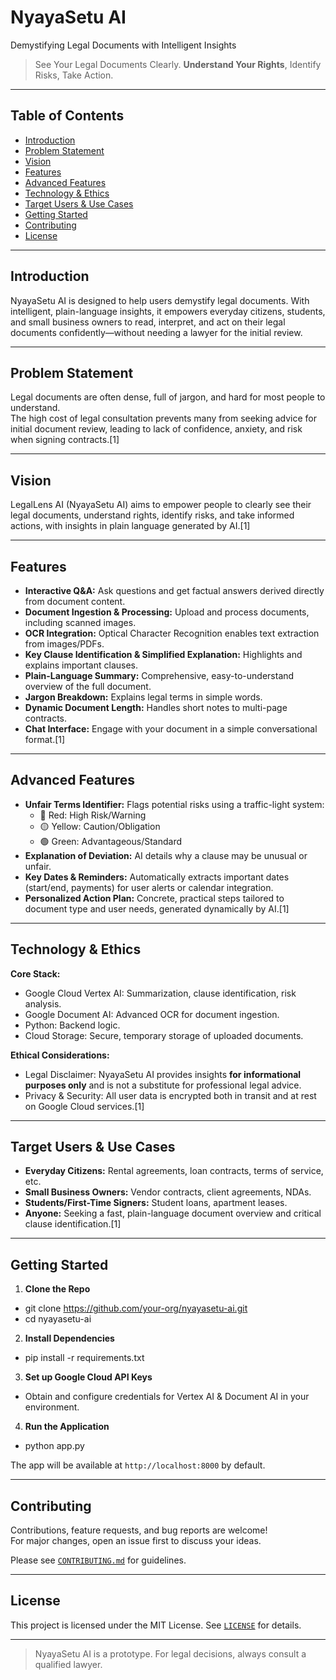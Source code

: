 # NyayaSetu AI

Demystifying Legal Documents with Intelligent Insights

> See Your Legal Documents Clearly. **Understand Your Rights**, Identify Risks, Take Action.

---

## Table of Contents

- [Introduction](#introduction)
- [Problem Statement](#problem-statement)
- [Vision](#vision)
- [Features](#features)
- [Advanced Features](#advanced-features)
- [Technology & Ethics](#technology--ethics)
- [Target Users & Use Cases](#target-users--use-cases)
- [Getting Started](#getting-started)
- [Contributing](#contributing)
- [License](#license)

---

## Introduction

NyayaSetu AI is designed to help users demystify legal documents. With intelligent, plain-language insights, it empowers everyday citizens, students, and small business owners to read, interpret, and act on their legal documents confidently—without needing a lawyer for the initial review.

---

## Problem Statement

Legal documents are often dense, full of jargon, and hard for most people to understand.  
The high cost of legal consultation prevents many from seeking advice for initial document review, leading to lack of confidence, anxiety, and risk when signing contracts.[1]

---

## Vision

LegalLens AI (NyayaSetu AI) aims to empower people to clearly see their legal documents, understand rights, identify risks, and take informed actions, with insights in plain language generated by AI.[1]

---

## Features

- **Interactive Q&A:** Ask questions and get factual answers derived directly from document content.
- **Document Ingestion & Processing:** Upload and process documents, including scanned images.
- **OCR Integration:** Optical Character Recognition enables text extraction from images/PDFs.
- **Key Clause Identification & Simplified Explanation:** Highlights and explains important clauses.
- **Plain-Language Summary:** Comprehensive, easy-to-understand overview of the full document.
- **Jargon Breakdown:** Explains legal terms in simple words.
- **Dynamic Document Length:** Handles short notes to multi-page contracts.
- **Chat Interface:** Engage with your document in a simple conversational format.[1]

---

## Advanced Features

- **Unfair Terms Identifier:** Flags potential risks using a traffic-light system:
  - 🔴 Red: High Risk/Warning
  - 🟡 Yellow: Caution/Obligation
  - 🟢 Green: Advantageous/Standard
- **Explanation of Deviation:** AI details why a clause may be unusual or unfair.
- **Key Dates & Reminders:** Automatically extracts important dates (start/end, payments) for user alerts or calendar integration.
- **Personalized Action Plan:** Concrete, practical steps tailored to document type and user needs, generated dynamically by AI.[1]

---

## Technology & Ethics

**Core Stack:**
- Google Cloud Vertex AI: Summarization, clause identification, risk analysis.
- Google Document AI: Advanced OCR for document ingestion.
- Python: Backend logic.
- Cloud Storage: Secure, temporary storage of uploaded documents.

**Ethical Considerations:**
- Legal Disclaimer: NyayaSetu AI provides insights **for informational purposes only** and is not a substitute for professional legal advice.
- Privacy & Security: All user data is encrypted both in transit and at rest on Google Cloud services.[1]

---

## Target Users & Use Cases

- **Everyday Citizens:** Rental agreements, loan contracts, terms of service, etc.
- **Small Business Owners:** Vendor contracts, client agreements, NDAs.
- **Students/First-Time Signers:** Student loans, apartment leases.
- **Anyone:** Seeking a fast, plain-language document overview and critical clause identification.[1]

---

## Getting Started

1. **Clone the Repo**
  - git clone https://github.com/your-org/nyayasetu-ai.git
  - cd nyayasetu-ai
  
2. **Install Dependencies**
  - pip install -r requirements.txt
  
3. **Set up Google Cloud API Keys**  
  - Obtain and configure credentials for Vertex AI & Document AI in your environment.

4. **Run the Application**
  - python app.py

The app will be available at `http://localhost:8000` by default.


---

## Contributing

Contributions, feature requests, and bug reports are welcome!  
For major changes, open an issue first to discuss your ideas.

Please see [`CONTRIBUTING.md`](CONTRIBUTING.md) for guidelines.

---

## License

This project is licensed under the MIT License. See [`LICENSE`](LICENSE) for details.

---

> NyayaSetu AI is a prototype. For legal decisions, always consult a qualified lawyer.
